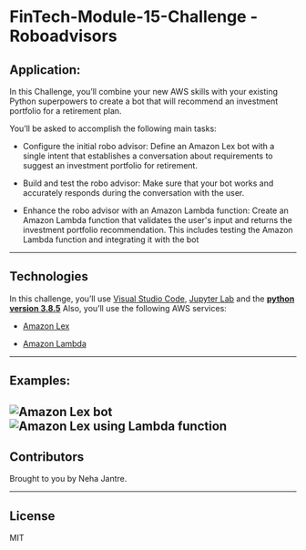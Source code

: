 # FinTech-Module-15-Challenge - Roboadvisors

## Application:
In this Challenge, you’ll combine your new AWS skills with your existing Python superpowers to create a bot that will recommend an investment portfolio for a retirement plan.

You’ll be asked to accomplish the following main tasks:

* Configure the initial robo advisor: Define an Amazon Lex bot with a single intent that establishes a conversation about requirements to suggest an investment portfolio for retirement.

* Build and test the robo advisor: Make sure that your bot works and accurately responds during the conversation with the user.

* Enhance the robo advisor with an Amazon Lambda function: Create an Amazon Lambda function that validates the user's input and returns the investment portfolio recommendation. This includes testing the Amazon Lambda function and integrating it with the bot

---
## Technologies

In this challenge, you’ll use [Visual Studio Code](https://code.visualstudio.com/), [Jupyter Lab](https://jupyterlab.readthedocs.io/en/stable/) and the   **[python version 3.8.5](https://www.python.org/downloads/)**
Also, you’ll use the following AWS services:

* [Amazon Lex]()

* [Amazon Lambda]()

---
## Examples:
![Amazon Lex bot](./Videos/AmazonLexbot.gif)
![Amazon Lex using Lambda function](./Videos/AmazonLexusingLambdafunction.gif)
---

## Contributors

Brought to you by Neha Jantre.

---

## License

MIT